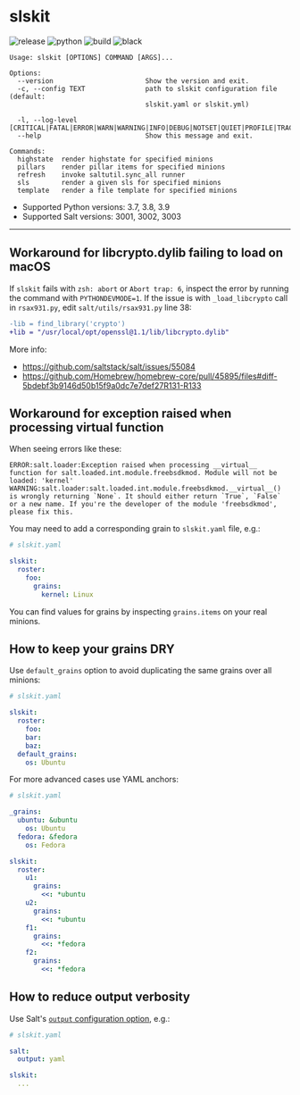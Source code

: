 # slskit

![release](https://img.shields.io/github/release/gediminasz/slskit.svg)
![python](https://img.shields.io/pypi/pyversions/slskit)
![build](https://github.com/gediminasz/slskit/workflows/CI/badge.svg?branch=master)
![black](https://img.shields.io/badge/code%20style-black-000000.svg)

```
Usage: slskit [OPTIONS] COMMAND [ARGS]...

Options:
  --version                       Show the version and exit.
  -c, --config TEXT               path to slskit configuration file (default:
                                  slskit.yaml or slskit.yml)

  -l, --log-level [CRITICAL|FATAL|ERROR|WARN|WARNING|INFO|DEBUG|NOTSET|QUIET|PROFILE|TRACE|GARBAGE]
  --help                          Show this message and exit.

Commands:
  highstate  render highstate for specified minions
  pillars    render pillar items for specified minions
  refresh    invoke saltutil.sync_all runner
  sls        render a given sls for specified minions
  template   render a file template for specified minions
```

- Supported Python versions: 3.7, 3.8, 3.9
- Supported Salt versions: 3001, 3002, 3003

---

## Workaround for libcrypto.dylib failing to load on macOS

If `slskit` fails with `zsh: abort` or `Abort trap: 6`, inspect the error by running the command with `PYTHONDEVMODE=1`. If the issue is with `_load_libcrypto` call in `rsax931.py`, edit `salt/utils/rsax931.py` line 38:

```diff
-lib = find_library('crypto')
+lib = "/usr/local/opt/openssl@1.1/lib/libcrypto.dylib"
```

More info:

- https://github.com/saltstack/salt/issues/55084
- https://github.com/Homebrew/homebrew-core/pull/45895/files#diff-5bdebf3b9146d50b15f9a0dc7e7def27R131-R133

## Workaround for exception raised when processing __virtual__ function

When seeing errors like these:

```
ERROR:salt.loader:Exception raised when processing __virtual__ function for salt.loaded.int.module.freebsdkmod. Module will not be loaded: 'kernel'
WARNING:salt.loader:salt.loaded.int.module.freebsdkmod.__virtual__() is wrongly returning `None`. It should either return `True`, `False` or a new name. If you're the developer of the module 'freebsdkmod', please fix this.
```

You may need to add a corresponding grain to `slskit.yaml` file, e.g.:

```yaml
# slskit.yaml

slskit:
  roster:
    foo:
      grains:
        kernel: Linux
```

You can find values for grains by inspecting `grains.items` on your real minions.

## How to keep your grains DRY

Use `default_grains` option to avoid duplicating the same grains over all minions:

```yaml
# slskit.yaml

slskit:
  roster:
    foo:
    bar:
    baz:
  default_grains:
    os: Ubuntu
```

For more advanced cases use YAML anchors:

```yaml
# slskit.yaml

_grains:
  ubuntu: &ubuntu
    os: Ubuntu
  fedora: &fedora
    os: Fedora

slskit:
  roster:
    u1:
      grains:
        <<: *ubuntu
    u2:
      grains:
        <<: *ubuntu
    f1:
      grains:
        <<: *fedora
    f2:
      grains:
        <<: *fedora
```


## How to reduce output verbosity

Use Salt's [`output` configuration option](https://docs.saltstack.com/en/latest/ref/configuration/master.html#output), e.g.:

```yaml
# slskit.yaml

salt:
  output: yaml

slskit:
  ...
```
